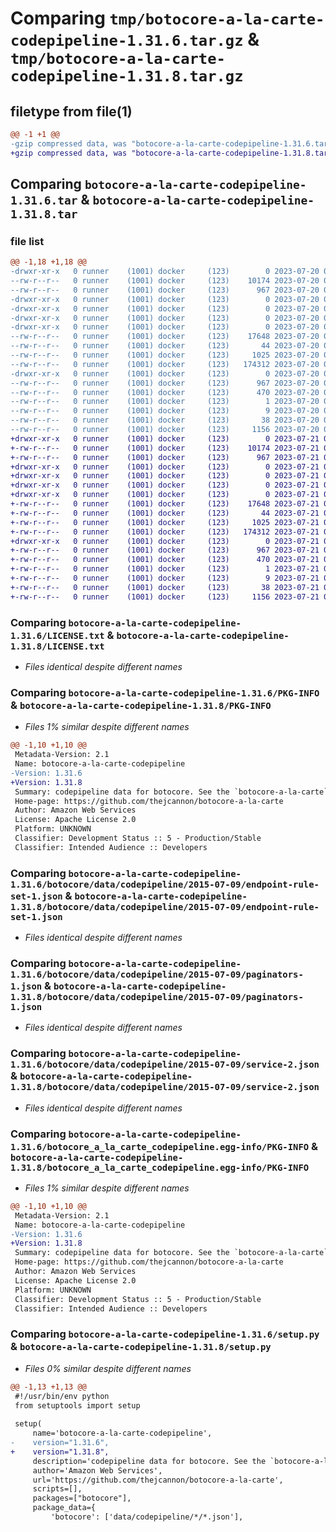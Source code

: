 # Comparing `tmp/botocore-a-la-carte-codepipeline-1.31.6.tar.gz` & `tmp/botocore-a-la-carte-codepipeline-1.31.8.tar.gz`

## filetype from file(1)

```diff
@@ -1 +1 @@
-gzip compressed data, was "botocore-a-la-carte-codepipeline-1.31.6.tar", last modified: Thu Jul 20 01:20:07 2023, max compression
+gzip compressed data, was "botocore-a-la-carte-codepipeline-1.31.8.tar", last modified: Fri Jul 21 01:21:16 2023, max compression
```

## Comparing `botocore-a-la-carte-codepipeline-1.31.6.tar` & `botocore-a-la-carte-codepipeline-1.31.8.tar`

### file list

```diff
@@ -1,18 +1,18 @@
-drwxr-xr-x   0 runner    (1001) docker     (123)        0 2023-07-20 01:20:07.746580 botocore-a-la-carte-codepipeline-1.31.6/
--rw-r--r--   0 runner    (1001) docker     (123)    10174 2023-07-20 01:20:07.000000 botocore-a-la-carte-codepipeline-1.31.6/LICENSE.txt
--rw-r--r--   0 runner    (1001) docker     (123)      967 2023-07-20 01:20:07.746580 botocore-a-la-carte-codepipeline-1.31.6/PKG-INFO
-drwxr-xr-x   0 runner    (1001) docker     (123)        0 2023-07-20 01:20:07.746580 botocore-a-la-carte-codepipeline-1.31.6/botocore/
-drwxr-xr-x   0 runner    (1001) docker     (123)        0 2023-07-20 01:20:07.746580 botocore-a-la-carte-codepipeline-1.31.6/botocore/data/
-drwxr-xr-x   0 runner    (1001) docker     (123)        0 2023-07-20 01:20:07.746580 botocore-a-la-carte-codepipeline-1.31.6/botocore/data/codepipeline/
-drwxr-xr-x   0 runner    (1001) docker     (123)        0 2023-07-20 01:20:07.746580 botocore-a-la-carte-codepipeline-1.31.6/botocore/data/codepipeline/2015-07-09/
--rw-r--r--   0 runner    (1001) docker     (123)    17648 2023-07-20 01:19:55.000000 botocore-a-la-carte-codepipeline-1.31.6/botocore/data/codepipeline/2015-07-09/endpoint-rule-set-1.json
--rw-r--r--   0 runner    (1001) docker     (123)       44 2023-07-20 01:19:55.000000 botocore-a-la-carte-codepipeline-1.31.6/botocore/data/codepipeline/2015-07-09/examples-1.json
--rw-r--r--   0 runner    (1001) docker     (123)     1025 2023-07-20 01:19:55.000000 botocore-a-la-carte-codepipeline-1.31.6/botocore/data/codepipeline/2015-07-09/paginators-1.json
--rw-r--r--   0 runner    (1001) docker     (123)   174312 2023-07-20 01:19:55.000000 botocore-a-la-carte-codepipeline-1.31.6/botocore/data/codepipeline/2015-07-09/service-2.json
-drwxr-xr-x   0 runner    (1001) docker     (123)        0 2023-07-20 01:20:07.746580 botocore-a-la-carte-codepipeline-1.31.6/botocore_a_la_carte_codepipeline.egg-info/
--rw-r--r--   0 runner    (1001) docker     (123)      967 2023-07-20 01:20:07.000000 botocore-a-la-carte-codepipeline-1.31.6/botocore_a_la_carte_codepipeline.egg-info/PKG-INFO
--rw-r--r--   0 runner    (1001) docker     (123)      470 2023-07-20 01:20:07.000000 botocore-a-la-carte-codepipeline-1.31.6/botocore_a_la_carte_codepipeline.egg-info/SOURCES.txt
--rw-r--r--   0 runner    (1001) docker     (123)        1 2023-07-20 01:20:07.000000 botocore-a-la-carte-codepipeline-1.31.6/botocore_a_la_carte_codepipeline.egg-info/dependency_links.txt
--rw-r--r--   0 runner    (1001) docker     (123)        9 2023-07-20 01:20:07.000000 botocore-a-la-carte-codepipeline-1.31.6/botocore_a_la_carte_codepipeline.egg-info/top_level.txt
--rw-r--r--   0 runner    (1001) docker     (123)       38 2023-07-20 01:20:07.746580 botocore-a-la-carte-codepipeline-1.31.6/setup.cfg
--rw-r--r--   0 runner    (1001) docker     (123)     1156 2023-07-20 01:20:07.000000 botocore-a-la-carte-codepipeline-1.31.6/setup.py
+drwxr-xr-x   0 runner    (1001) docker     (123)        0 2023-07-21 01:21:16.298828 botocore-a-la-carte-codepipeline-1.31.8/
+-rw-r--r--   0 runner    (1001) docker     (123)    10174 2023-07-21 01:21:16.000000 botocore-a-la-carte-codepipeline-1.31.8/LICENSE.txt
+-rw-r--r--   0 runner    (1001) docker     (123)      967 2023-07-21 01:21:16.298828 botocore-a-la-carte-codepipeline-1.31.8/PKG-INFO
+drwxr-xr-x   0 runner    (1001) docker     (123)        0 2023-07-21 01:21:16.298828 botocore-a-la-carte-codepipeline-1.31.8/botocore/
+drwxr-xr-x   0 runner    (1001) docker     (123)        0 2023-07-21 01:21:16.298828 botocore-a-la-carte-codepipeline-1.31.8/botocore/data/
+drwxr-xr-x   0 runner    (1001) docker     (123)        0 2023-07-21 01:21:16.298828 botocore-a-la-carte-codepipeline-1.31.8/botocore/data/codepipeline/
+drwxr-xr-x   0 runner    (1001) docker     (123)        0 2023-07-21 01:21:16.298828 botocore-a-la-carte-codepipeline-1.31.8/botocore/data/codepipeline/2015-07-09/
+-rw-r--r--   0 runner    (1001) docker     (123)    17648 2023-07-21 01:21:06.000000 botocore-a-la-carte-codepipeline-1.31.8/botocore/data/codepipeline/2015-07-09/endpoint-rule-set-1.json
+-rw-r--r--   0 runner    (1001) docker     (123)       44 2023-07-21 01:21:06.000000 botocore-a-la-carte-codepipeline-1.31.8/botocore/data/codepipeline/2015-07-09/examples-1.json
+-rw-r--r--   0 runner    (1001) docker     (123)     1025 2023-07-21 01:21:06.000000 botocore-a-la-carte-codepipeline-1.31.8/botocore/data/codepipeline/2015-07-09/paginators-1.json
+-rw-r--r--   0 runner    (1001) docker     (123)   174312 2023-07-21 01:21:06.000000 botocore-a-la-carte-codepipeline-1.31.8/botocore/data/codepipeline/2015-07-09/service-2.json
+drwxr-xr-x   0 runner    (1001) docker     (123)        0 2023-07-21 01:21:16.298828 botocore-a-la-carte-codepipeline-1.31.8/botocore_a_la_carte_codepipeline.egg-info/
+-rw-r--r--   0 runner    (1001) docker     (123)      967 2023-07-21 01:21:16.000000 botocore-a-la-carte-codepipeline-1.31.8/botocore_a_la_carte_codepipeline.egg-info/PKG-INFO
+-rw-r--r--   0 runner    (1001) docker     (123)      470 2023-07-21 01:21:16.000000 botocore-a-la-carte-codepipeline-1.31.8/botocore_a_la_carte_codepipeline.egg-info/SOURCES.txt
+-rw-r--r--   0 runner    (1001) docker     (123)        1 2023-07-21 01:21:16.000000 botocore-a-la-carte-codepipeline-1.31.8/botocore_a_la_carte_codepipeline.egg-info/dependency_links.txt
+-rw-r--r--   0 runner    (1001) docker     (123)        9 2023-07-21 01:21:16.000000 botocore-a-la-carte-codepipeline-1.31.8/botocore_a_la_carte_codepipeline.egg-info/top_level.txt
+-rw-r--r--   0 runner    (1001) docker     (123)       38 2023-07-21 01:21:16.298828 botocore-a-la-carte-codepipeline-1.31.8/setup.cfg
+-rw-r--r--   0 runner    (1001) docker     (123)     1156 2023-07-21 01:21:16.000000 botocore-a-la-carte-codepipeline-1.31.8/setup.py
```

### Comparing `botocore-a-la-carte-codepipeline-1.31.6/LICENSE.txt` & `botocore-a-la-carte-codepipeline-1.31.8/LICENSE.txt`

 * *Files identical despite different names*

### Comparing `botocore-a-la-carte-codepipeline-1.31.6/PKG-INFO` & `botocore-a-la-carte-codepipeline-1.31.8/PKG-INFO`

 * *Files 1% similar despite different names*

```diff
@@ -1,10 +1,10 @@
 Metadata-Version: 2.1
 Name: botocore-a-la-carte-codepipeline
-Version: 1.31.6
+Version: 1.31.8
 Summary: codepipeline data for botocore. See the `botocore-a-la-carte` package for more info.
 Home-page: https://github.com/thejcannon/botocore-a-la-carte
 Author: Amazon Web Services
 License: Apache License 2.0
 Platform: UNKNOWN
 Classifier: Development Status :: 5 - Production/Stable
 Classifier: Intended Audience :: Developers
```

### Comparing `botocore-a-la-carte-codepipeline-1.31.6/botocore/data/codepipeline/2015-07-09/endpoint-rule-set-1.json` & `botocore-a-la-carte-codepipeline-1.31.8/botocore/data/codepipeline/2015-07-09/endpoint-rule-set-1.json`

 * *Files identical despite different names*

### Comparing `botocore-a-la-carte-codepipeline-1.31.6/botocore/data/codepipeline/2015-07-09/paginators-1.json` & `botocore-a-la-carte-codepipeline-1.31.8/botocore/data/codepipeline/2015-07-09/paginators-1.json`

 * *Files identical despite different names*

### Comparing `botocore-a-la-carte-codepipeline-1.31.6/botocore/data/codepipeline/2015-07-09/service-2.json` & `botocore-a-la-carte-codepipeline-1.31.8/botocore/data/codepipeline/2015-07-09/service-2.json`

 * *Files identical despite different names*

### Comparing `botocore-a-la-carte-codepipeline-1.31.6/botocore_a_la_carte_codepipeline.egg-info/PKG-INFO` & `botocore-a-la-carte-codepipeline-1.31.8/botocore_a_la_carte_codepipeline.egg-info/PKG-INFO`

 * *Files 1% similar despite different names*

```diff
@@ -1,10 +1,10 @@
 Metadata-Version: 2.1
 Name: botocore-a-la-carte-codepipeline
-Version: 1.31.6
+Version: 1.31.8
 Summary: codepipeline data for botocore. See the `botocore-a-la-carte` package for more info.
 Home-page: https://github.com/thejcannon/botocore-a-la-carte
 Author: Amazon Web Services
 License: Apache License 2.0
 Platform: UNKNOWN
 Classifier: Development Status :: 5 - Production/Stable
 Classifier: Intended Audience :: Developers
```

### Comparing `botocore-a-la-carte-codepipeline-1.31.6/setup.py` & `botocore-a-la-carte-codepipeline-1.31.8/setup.py`

 * *Files 0% similar despite different names*

```diff
@@ -1,13 +1,13 @@
 #!/usr/bin/env python
 from setuptools import setup
 
 setup(
     name='botocore-a-la-carte-codepipeline',
-    version="1.31.6",
+    version="1.31.8",
     description='codepipeline data for botocore. See the `botocore-a-la-carte` package for more info.',
     author='Amazon Web Services',
     url='https://github.com/thejcannon/botocore-a-la-carte',
     scripts=[],
     packages=["botocore"],
     package_data={
         'botocore': ['data/codepipeline/*/*.json'],
```

